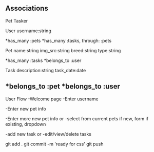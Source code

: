 Associations
------------------------------------
Pet Tasker

User
username:string

*has_many :pets
*has_many :tasks, through: :pets

Pet
name:string
img_src:string
breed:string
type:string

*has_many :tasks
*belongs_to :user

Task
description:string
task_date:date

*belongs_to :pet
*belongs_to :user 
-----------------------------

User Flow
-Welcome page
-Enter username

-Enter new pet info
 

-Enter more new pet info or -select from current pets
if new, form
if existing, dropdown

-add new task or -edit/view/delete tasks


git add .
git commit -m 'ready for css'
git push 